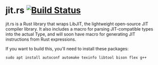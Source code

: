 jit.rs [![Build Status](https://travis-ci.org/TomBebbington/jit.rs.svg?branch=master)](https://travis-ci.org/TomBebbington/jit.rs)
======
jit.rs is a Rust library that wraps LibJIT, the lightweight open-source JIT compiler library. It also includes a macro for parsing JIT-compatible types into the actual Type, and will soon have macro for generating JIT instructions
from Rust expressions.

If you want to build this, you'll need to install these packages:
```
sudo apt install autoconf automake texinfo libtool bison flex g++
```